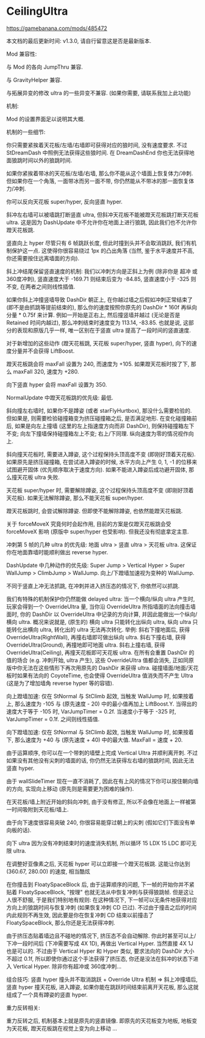 # CeilingUltra

https://gamebanana.com/mods/485472

本文档的最后更新时间: v1.3.0, 请自行留意这是否是最新版本.

Mod 兼容性:

与 Mod 的各向 JumpThru 兼容.

与 GravityHelper 兼容.

与拓展异变的修改 ultra 的一些异变不兼容. (如果你需要, 请联系我加上此功能)

机制:

Mod 的设置界面足以说明其大概.

机制的一些细节:

你只需要紧挨着天花板/左墙/右墙即可获得对应的狼时间, 没有速度要求. 不过 StDreamDash 中照例无法获得这些狼时间. 在 DreamDashEnd 你也无法获得地面狼跳时间以外的狼跳时间.

如果你紧挨着带冰的天花板/左墙/右墙, 那么你不能从这个墙面上恢复体力/冲刺. 但如果你在一个角落, 一面带冰而另一面不带, 你仍然能从不带冰的那一面恢复体力/冲刺.

你可以反向天花板 super/hyper, 反向竖直 hyper.

斜冲左右墙可以被墙跳打断竖直 ultra, 但斜冲天花板不能被蹬天花板跳打断天花板 ultra. 这是因为 DashUpdate 中不允许你在地面上进行狼跳, 因此我们也不允许你蹬天花板跳.

竖直向上 hyper 尽管只有 6 帧跳跃长度, 但此时撞到头并不会取消跳跃, 我们有机制保护这一点. 这使得你很容易绕过 1px 的凸出角落 (当然, 鉴于水平速度并不高, 你还需要按住远离墙面的方向).

斜上冲结尾保留竖直速度的机制: 我们以冲刺方向是正斜上为例 (除非你是 超冲 或 360度冲刺), 竖直速度大于 -169.71 则结束后变为 -84.85, 竖直速度小于 -325 则不变, 在两者之间则线性插值.

如果你斜上冲撞竖墙导致 DashDir 朝正上, 在你越过墙之后假如冲刺正常结束了 (即不是由抓跳等提前结束的), 那么你的速度按照你原先的 DashDir * 160f 再纵向分量 * 0.75f 来计算. 例如一开始是正右上, 然后撞竖墙并越过 (无论是否是 Retained 时间内越过), 那么冲刺结束时速度变为 113.14, -83.85. 也就是说, 这部分的表现和原版几乎一样, 唯一区别在于竖直 ultra 提高了一段时间的竖直速度.

对于新增加的这些动作 (蹬天花板跳, 天花板 super/hyper, 竖直 hyper), 向下的速度分量并不会获得 LiftBoost.

蹬天花板跳会将 maxFall 设置为 240, 而速度为 +105. 如果蹬天花板时按了下, 那么 maxFall 320, 速度为 +280.

向下竖直 hyper 会将 maxFall 设置为 350.

NormalUpdate 中蹬天花板跳的优先级: 最低.

斜向撞左右墙时, 如果你不是蹲姿 (或者 starFlyHurtbox), 那没什么需要检验的. 但如果是, 则需要检验碰撞箱变为挤压碰撞箱之后, 是否满足地形. 在变化碰撞箱前后, 如果是向左上撞墙 (这里的左上指速度方向而非 DashDir), 则保持碰撞箱左下不变; 向左下撞墙保持碰撞箱左上不变; 右上/下同理. 纵向速度为零的情况视作向上.

斜向撞天花板时, 需要进入蹲姿, 这个过程保持头顶高度不变 (即刚好顶着天花板). 如果原先是挤压碰撞箱, 在尝试进入蹲姿的时候, 水平方向上产生 0, 1, -1 的位移来试图避开固体 (优先顺序取决于速度方向). 如果不能进入蹲姿后成功避开固体, 那么撞天花板 ultra 失败.

天花板 super/hyper 时, 需要解除蹲姿, 这个过程保持头顶高度不变 (即刚好顶着天花板). 如果无法解除蹲姿, 那么不能天花板 super/hyper.

蹬天花板跳时, 会尝试解除蹲姿. 但即使不能解除蹲姿, 也依然能蹬天花板跳.

关于 forceMoveX 究竟何时会起作用, 目前的方案是仅蹬天花板跳会受 forceMoveX 影响 (原版中 super/hyper 也受影响). 但我还没有彻底拿定主意.

冲刺第 5 帧的几种 ultra 的优先级: 地面 ultra > 竖直 ultra > 天花板 ultra. 这保证你在地面靠墙时能顺利做出 reverse hyper.

DashUpdate 中几种动作的优先级: Super Jump > Vertical Hyper > Super WallJump > ClimbJump > WallJump. 向上/下蹬墙加速视为变种的 WallJump.

不同于竖直上冲无法抓跳, 在冲刺并进入挤压态的情况下, 你依然可以抓跳.

我们有特殊的机制保护你仍然能做 delayed ultra: 当一个横向/纵向 ultra 产生时, 玩家会得到一个 OverrideUltra 量, 当你沿 OverrideUltra 所指墙面的法向撞击墙面时, 你的 DashDir 以 OverrideUltra 中记录的方向计算, 并因此能做出一个纵向/横向 ultra. 概况来说就是, (原生的) 横向 ultra 只能转化出纵向 ultra, 纵向 ultra 只能转化出横向 ultra, 转化出的 ultra 无法再次转化. 举例: 斜右下撞地面后, 获得 OverrideUltra(RightWall), 再撞右墙即可做出纵向 ultra. 斜右下撞右墙, 获得 OverrideUltra(Ground), 再撞地即可地面 ultra. 斜右上撞右墙, 获得 OverrideUltra(Ceiling), 再撞天花板即可天花板 ultra. 在所有会重置 DashDir 的值的场合 (e.g. 冲刺开始, ultra 产生), 这些 OverrideUltra 值都会消失, 正如同原版中你无法在这些情形下再次用原先的 DashDir 来获得 ultra. 碰撞墙面/地面/天花板时如果有法向的 CoyoteTime, 也会使得 OverrideUltra 值消失而不产生 Ultra (这是为了增加墙角 reverse hyper 等的容错).

向上蹬墙加速: 仅在 StNormal 与 StClimb 起效, 当触发 WallJump 时, 如果按着上, 那么速度为 -105 与 (原先速度 - 20) 中的最小值再加上 LiftBoost.Y. 当得出的速度大于等于 -105 时, VarJumpTimer = 0.2f. 当速度小于等于 -325 时, VarJumpTimer = 0.1f. 之间则线性插值.

向下蹬墙加速: 仅在 StNormal 与 StClimb 起效, 当触发 WallJump 时, 如果按着下, 那么速度为 +40 与 (原先速度 + 40) 中的最大值. MaxFall = 速度 + 20.

由于运算顺序, 你可以在一个带刺的墙壁上完成 Vertical Ultra 并顺利离开刺. 不过如果没有其他没有尖刺的墙面的话, 你仍然无法获得左右墙的狼跳时间, 因此无法竖直 hyper.

由于 wallSlideTimer 现在一直不消耗了, 因此在有上风的情况下你可以按住朝向墙的方向, 实现向上移动 (原先则是需要更为困难的操作).

在天花板/墙上附近开始的斜向冲刺, 由于没有修正, 所以不会像在地面上一样被第一时间吸附到天花板/墙上.

由于向下速度很容易突破 240, 你很容易能穿过朝上的尖刺 (假如它们下面没有单向板的话).

向下 ultra 因为没有冲刺结束时的速度消失机制, 所以循环 15 LDX 15 LDC 即可无限 ultra.

在调整好亚像素之后, 天花板 hyper 可以立即接一个蹬天花板跳. 这能让你达到 (360.67, 280.00) 的速度, 相当酷炫

在你撞击到 FloatySpaceBlock 后, 由于运算顺序的问题, 下一帧的开始你并不紧贴着 FloatySpaceBlock, "按理" 也就无法从中恢复冲刺与获得狼跳帧. 但是这让人很不舒服, 于是我们特别地有规则: 在这种情况下, 下一帧可以无条件地获得对应方向上的狼跳时间与恢复冲刺 (如果恢复冲刺 CD 已过). 不过由于撞击之后的时间内此规则不再生效, 因此要是你在恢复冲刺 CD 结束以前撞击了 FloatySpaceBlock, 那么你还是无法获得冲刺.

由于挤压态贴着墙边且不碰地的情况下, 挤压态不会自动解除. 你此时甚至可以上/下冲一段时间后 (下冲需要写成 4X 1D), 再做出 Vertical Hyper. 当然直接 4X 1J 也是可以的. 不过由于 Vertical Hyper 和 Hyper 类似, 要求法向的 DashDir 大小不超过 0.1f, 所以即使你通过这个手法获得了挤压态, 你还是没法在斜冲的状态下进入 Vertical Hyper. 除非你有超冲或 360度冲刺...

组合技巧: 竖直 hyper 撞头并不取消跳跃 + Override Ultra 机制 => 斜上冲撞墙后, 竖直 hyper 撞天花板, 进入蹲姿, 如果你能在跳跃时间结束前离开天花板, 那么这就组成了一个具有蹲姿的竖直 hyper.

重力反转相关:

重力反转之后, 机制基本上就是原先的竖直镜像. 即原先的天花板变为地板, 地板变为天花板, 蹬天花板跳在视觉上变为向上移动 ...